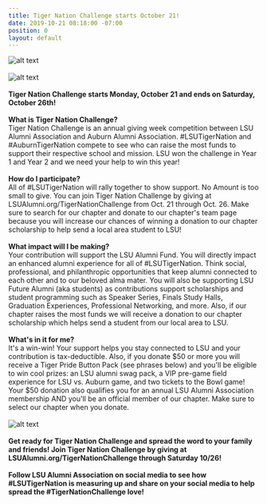 ```yaml
---
title: Tiger Nation Challenge starts October 21!
date: 2019-10-21 08:18:00 -07:00
position: 0
layout: default
---
```


![alt text](https://lsu-phoenix-alumni.github.io/assets/img/PhxAlumni.png)  
<br>
![alt text](https://lsu-phoenix-alumni.github.io/assets/img/TigerNationChallenge2019.png)  
<br>
**Tiger Nation Challenge starts Monday, October 21 and ends on Saturday, October 26th!**  
<br>
**What is Tiger Nation Challenge?**  
Tiger Nation Challenge is an annual giving week competition between LSU Alumni Association and Auburn Alumni Association. #LSUTigerNation and #AuburnTigerNation compete to see who can raise the most funds to support their respective school and mission. LSU won the challenge in Year 1 and Year 2 and we need your help to win this year!  
<br>
**How do I participate?**  
All of #LSUTigerNation will rally together to show support. No Amount is too small to give. You can join Tiger Nation Challenge by giving at LSUAlumni.org/TigerNationChallenge from Oct. 21 through Oct. 26. Make sure to search for our chapter and donate to our chapter's team page because you will increase our chances of winning a donation to our chapter scholarship to help send a local area student to LSU!  
<br>
**What impact will I be making?**  
Your contribution will support the LSU Alumni Fund. You will directly impact an enhanced alumni experience for all of #LSUTigerNation. Think social, professional, and philanthropic opportunities that keep alumni connected to each other and to our beloved alma mater. You will also be supporting LSU Future Alumni (aka students) as contributions support scholarships and student programming such as Speaker Series, Finals Study Halls, Graduation Experiences, Professional Networking, and more. Also, if our chapter raises the most funds we will receive a donation to our chapter scholarship which helps send a student from our local area to LSU.  
<br>
**What's in it for me?**  
It's a win-win! Your support helps you stay connected to LSU and your contribution is tax-deductible. Also, if you donate $50 or more you will receive a Tiger Pride Button Pack (see phrases below) and you'll be eligible to win cool prizes: an LSU alumni swag pack, a VIP pre-game field experience for LSU vs. Auburn game, and two tickets to the Bowl game! Your $50 donation also qualifies you for an annual LSU Alumni Association membership AND you'll be an official member of our chapter. Make sure to select our chapter when you donate.  
<br>
![alt text](https://lsu-phoenix-alumni.github.io/assets/img/TNCButtons.png)  
<br>
**Get ready for Tiger Nation Challenge and spread the word to your family and friends! Join Tiger Nation Challenge by giving at LSUAlumni.org/TigerNationChallenge through Saturday 10/26!**  
<br>
**Follow LSU Alumni Association on social media to see how #LSUTigerNation is measuring up and share on your social media to help spread the #TigerNationChallenge love!**